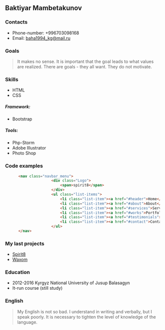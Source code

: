 ## Baktiyar Mambetakunov
### Contacts
* Phone-number: +996703098168
* Email: [baha1994_kg@mail.ru](http://mail.ru)
### Goals
>It makes no sense. 
It is important that the goal 
leads to what values ​​are realized.
 There are goals - they all want. They do not motivate.
### Skills
* HTML
* CSS
##### Framework:
* Bootstrap
##### Tools:
* Php-Storm
* Adobe Illustrator
* Photo Shop
### Code examples
```html
      <nav class="navbar_menu">
                     <div class="Logo">
                         <span>spirit8</span>
                     </div>
                     <ul class="list-items">
                         <li class="list-item"><a href="#header">Home</a></li>
                         <li class="list-item"><a href="#about">About</a></li>
                         <li class="list-item"><a href="#services">Services</a></li>
                         <li class="list-item"><a href="#works">Portfolio</a></li>
                         <li class="list-item"><a href="#testimonials">Testimonials</a></li>
                         <li class="list-item"><a href="#contact">Contact</a></li>
                     </ul>
      </nav>
  ``` 
### My last projects
* [Spirit8](https://mambetakunov-09.github.io/lesson10/)
* [Waxom](https://mambetakunov-09.github.io/waxom1/)
### Education
* 2012-2016 Kyrgyz National University of Jusup Balasagyn
* It-run course (still study)
### English 
>My English is not so bad. 
I understand in writing and verbally, but I speak poorly. 
It is necessary to tighten the level of knowledge of the language.